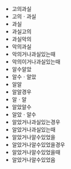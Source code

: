 - 고의과실
- 고의ㆍ과실
- 과실
- 과실고의
- 과실악의
- 악의과실
- 악의거나과실있는때
- 악의이거나과실있는때
- 알수알았
- 알수ㆍ알았
- 알알
- 알알경우
- 알ㆍ알
- 알았알수
- 알았ㆍ알수
- 알았거나과실있는경우
- 알았거나과실있는때
- 알았거나알수있었을
- 알았거나알수있었을경우
- 알았거나알수있었을때
- 알았거나알수있었음
